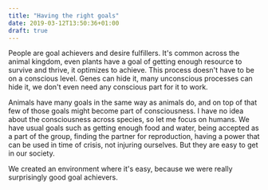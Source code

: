 ```yaml
---
title: "Having the right goals"
date: 2019-03-12T13:50:36+01:00
draft: true
---
```


People are goal achievers and desire fulfillers. It's common across the animal kingdom, even plants have a goal of getting enough resource to survive and thrive, it optimizes to achieve. This process doesn't have to be on a conscious level. Genes can hide it, many unconscious processes can hide it, we don't even need any conscious part for it to work. 

Animals have many goals in the same way as animals do, and on top of that few of those goals might become part of consciousness. I have no idea about the consciousness across species, so let me focus on humans. We have usual goals such as getting enough food and water, being accepted as a part of the group, finding the partner for reproduction, having a power that can be used in time of crisis, not injuring ourselves. But they are easy to get in our society. 

We created an environment where it's easy, because we were really surprisingly good goal achievers. 